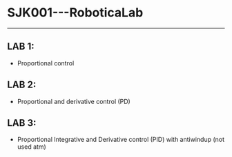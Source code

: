 # SJK001---RoboticaLab
---

## LAB 1: 
- Proportional control

## LAB 2:
- Proportional and derivative control (PD)

## LAB 3:
- Proportional Integrative and Derivative control (PID) with antiwindup (not used atm)

